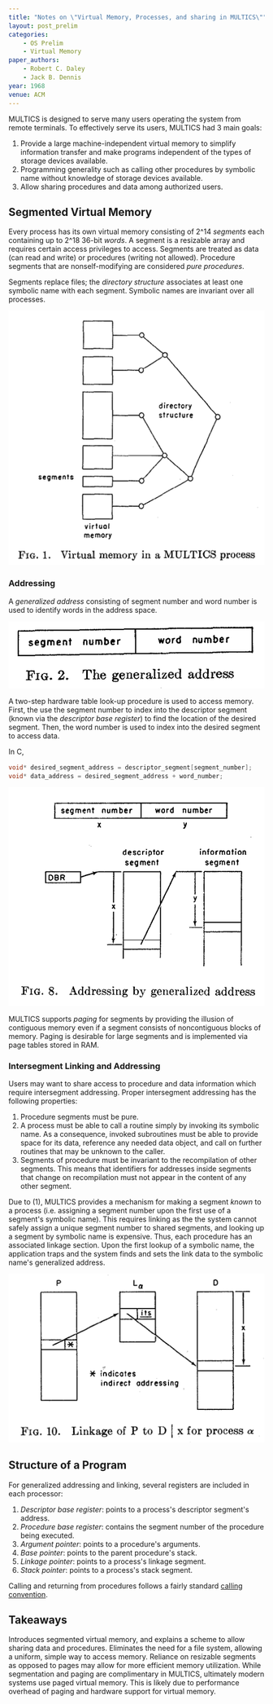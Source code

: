 ```yaml
---
title: "Notes on \"Virtual Memory, Processes, and sharing in MULTICS\""
layout: post_prelim
categories:
    - OS Prelim
    - Virtual Memory
paper_authors:
    - Robert C. Daley
    - Jack B. Dennis
year: 1968
venue: ACM
---
```


MULTICS is designed to serve many users operating the system from remote terminals.
To effectively serve its users, MULTICS had 3 main goals:

1. Provide a large machine-independent virtual memory to simplify information transfer and make programs independent of the types of storage devices available.
2. Programming generality such as calling other procedures by symbolic name without knowledge of storage devices available.
3. Allow sharing procedures and data among authorized users.

## Segmented Virtual Memory

Every process has its own virtual memory consisting of 2^14 *segments* each containing up to 2^18 36-bit *words*.
A segment is a resizable array and requires certain access privileges to access.
Segments are treated as data (can read and write) or procedures (writing not allowed).
Procedure segments that are nonself-modifying are considered *pure procedures*.

Segments replace files; the *directory structure* associates at least one symbolic name with each segment.
Symbolic names are invariant over all processes.

![Virtual memory in a MUTLICS process.](/assets/pictures/posts/os_prelim/multics_directory_vm.png)

### Addressing

A *generalized address* consisting of segment number and word number is used to identify words in the address space.

![The generalized address.](/assets/pictures/posts/os_prelim/multics_generalized_address.png)

A two-step hardware table look-up procedure is used to access memory.
First, the use the segment number to index into the descriptor segment (known via the *descriptor base register*) to find the location of the desired segment.
Then, the word number is used to index into the desired segment to access data.

In C,

```C
void* desired_segment_address = descriptor_segment[segment_number];
void* data_address = desired_segment_address + word_number;
```

![Addressing by generalized address.](/assets/pictures/posts/os_prelim/multics_addressing.png)

MULTICS supports *paging* for segments by providing the illusion of contiguous memory even if a segment consists of noncontiguous blocks of memory.
Paging is desirable for large segments and is implemented via page tables stored in RAM.

### Intersegment Linking and Addressing

Users may want to share access to procedure and data information which require intersegment addressing.
Proper intersegment addressing has the following properties:

1. Procedure segments must be pure.
2. A process must be able to call a routine simply by invoking its symbolic name. As a consequence, invoked subroutines must be able to provide space for its data, reference any needed data object, and call on further routines that may be unknown to the caller.
3. Segments of procedure must be invariant to the recompilation of other segments. This means that identifiers for addresses inside segments that change on recompilation must not appear in the content of any other segment.

Due to (1), MULTICS provides a mechanism for making a segment *known* to a process (i.e. assigning a segment number upon the first use of a segment's symbolic name).
This requires linking as the the system cannot safely assign a unique segment number to shared segments, and looking up a segment by symbolic name is expensive.
Thus, each procedure has an associated linkage section.
Upon the first lookup of a symbolic name, the application traps and the system finds and sets the link data to the symbolic name's generalized address.

![Linkage.](/assets/pictures/posts/os_prelim/multics_linkage.png)

## Structure of a Program

For generalized addressing and linking, several registers are included in each processor:

1. *Descriptor base register*: points to a process's descriptor segment's address.
2. *Procedure base register*: contains the segment number of the procedure being executed.
3. *Argument pointer*: points to a procedure's arguments.
4. *Base pointer*: points to the parent procedure's stack.
5. *Linkage pointer*: points to a process's linkage segment.
6. *Stack pointer*: points to a process's stack segment.

Calling and returning from procedures follows a fairly standard [calling convention](https://en.wikipedia.org/wiki/Calling_convention).

## Takeaways

Introduces segmented virtual memory, and explains a scheme to allow sharing data and procedures.
Eliminates the need for a file system, allowing a uniform, simple way to access memory.
Reliance on resizable segments as opposed to pages may allow for more efficient memory utilization.
While segmentation and paging are complimentary in MULTICS, ultimately modern systems use paged virtual memory.
This is likely due to performance overhead of paging and hardware support for virtual memory.

